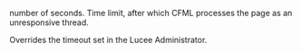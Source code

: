 number of seconds. Time limit, after which CFML processes the page as an unresponsive thread.

Overrides the timeout set in the Lucee Administrator.
